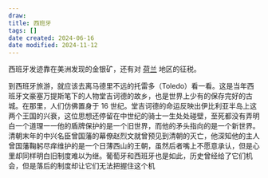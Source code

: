 ```yaml
---
draw:
title: 西班牙
tags: []
date created: 2024-06-16
date modified: 2024-11-12
---
```


西班牙发迹靠在美洲发现的金银矿，还有对 [荷兰](荷兰.md) 地区的征税。

<!-- more -->

到西班牙旅游，就应该去离马德里不远的托雷多（Toledo）看一看。这是当年西班牙文豪塞万提斯笔下的人物堂吉诃德的故乡，也是世界上少有的保存完好的古城。在那里，人们仿佛置身于 16 世纪。堂吉诃德的命运反映出伊比利亚半岛上这两个王国的兴衰，这位思想还停留在中世纪的骑士一生处处碰壁，至死都没有弄明白一个道理一一他的盾牌保护的是一个旧世界，而他的矛头指向的是一个新世界。清朝末年的中兴名臣曾国藩的幕僚赵烈文就曾预见到清朝的灭亡，他深知他的主人曾国藩鞠躬尽痒维护的是一个日薄西山的王朝，虽然后者嘴上不愿意承认，但是心里却同样明白旧制度难以为继。葡萄牙和西班牙也是如此，历史曾经给了它们机会，但是落后的制度却让它们无法把握住这个机
